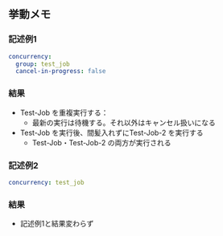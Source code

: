## 挙動メモ

### 記述例1

```yml
concurrency:
  group: test_job
  cancel-in-progress: false
```

### 結果

- Test-Job を重複実行する：
  - 最新の実行は待機する。それ以外はキャンセル扱いになる
- Test-Job を実行後、間髪入れずにTest-Job-2 を実行する
  - Test-Job・Test-Job-2 の両方が実行される

### 記述例2

```yml
concurrency: test_job
```

### 結果

- 記述例1と結果変わらず

